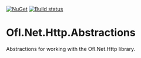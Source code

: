 [![NuGet](https://img.shields.io/nuget/v/Ofl.Net.Http.Abstractions.svg)](https://www.nuget.org/packages/Ofl.Net.Http.Abstractions/)
[![Build status](https://ci.appveyor.com/api/projects/status/do05awq3mjlgndnb?svg=true)](https://ci.appveyor.com/project/OneFrameLink/ofl-net-http-abstractions)

# Ofl.Net.Http.Abstractions
Abstractions for working with the Ofl.Net.Http library.
